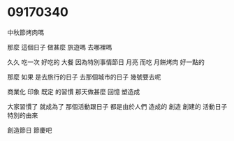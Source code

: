 # 09170340

中秋節烤肉嗎

那麼 這個日子 做甚麼
旅遊嗎
去哪裡嗎

久久 吃一次 好吃的 大餐
因為特別事情節日 月亮 而吃 月餅烤肉
好一點的

那麼 如果 是去旅行的日子
去那個城市的日子 幾號要去呢

商業化 印象 既定 的習慣
那天做甚麼
回憶 塑造成

大家習慣了 就成為了 那個活動跟日子
都是由於人們
造成的 創造 創建的 活動日子 特別的由來

創造節日 節慶吧
